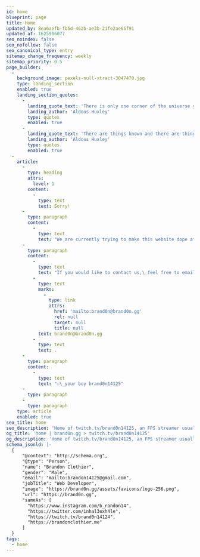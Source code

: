 ```yaml
---
id: home
blueprint: page
title: Home
updated_by: 8ea6aefb-fb5d-462b-ae3b-21fe2ae65f91
updated_at: 1625906077
seo_noindex: false
seo_nofollow: false
seo_canonical_type: entry
sitemap_change_frequency: weekly
sitemap_priority: 0.5
page_builder:
  -
    background_image: pexels-null-xtract-3047470.jpg
    type: landing_section
    enabled: true
    landing_section_quotes:
      -
        landing_quote_text: 'There is only one corner of the universe you can be certain of improving, and that''s your own self'
        landing_author: 'Aldous Huxley'
        type: quotes
        enabled: true
      -
        landing_quote_text: 'There are things known and there are things unknown, and in between are the doors of perception.'
        landing_author: 'Aldous Huxley'
        type: quotes
        enabled: true
  -
    article:
      -
        type: heading
        attrs:
          level: 1
        content:
          -
            type: text
            text: Sorry!
      -
        type: paragraph
        content:
          -
            type: text
            text: "We are currently trying to make this website dope af.\_We will be back online soon™.\_"
      -
        type: paragraph
        content:
          -
            type: text
            text: "If you would like to contact us,\_feel free to email us at\_"
          -
            type: text
            marks:
              -
                type: link
                attrs:
                  href: 'mailto:brand0n@brand0n.gg'
                  rel: null
                  target: null
                  title: null
            text: brand0n@brand0n.gg
          -
            type: text
            text: .
      -
        type: paragraph
        content:
          -
            type: text
            text: "—\_your boy brand0n14125"
      -
        type: paragraph
      -
        type: paragraph
    type: article
    enabled: true
seo_title: home
seo_description: 'Home of twitch.tv/brand0n14125, an FPS streamer usually playing Apex Legends.'
og_title: 'home | brand0n.gg > twitch.tv/brand0n14125'
og_description: 'Home of twitch.tv/brand0n14125, an FPS streamer usually playing Apex Legends.'
schema_jsonld: |-
  {
      "@context": "http://schema.org",
      "@type": "Person",
      "name": "Brandon Clothier",
      "gender": "Male",
      "email": "mailto:brandon14125@gmail.com",
      "jobTitle": "Web Developer",
      "image": "https://brand0n.gg/assets/favicons/logo-256.png",
      "url": "https://brand0n.gg",
      "sameAs": [
        "https://www.instagram.com/b_randon14",
        "https://twitter.com/inhal3exh4le",
        "https://twitch.tv/brand0n14124",
        "https://brandonclothier.me"
      ]
  }
tags:
  - home
---
```

